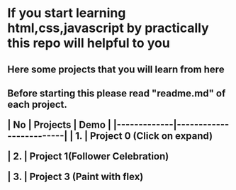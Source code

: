 # If you start learning html,css,javascript by practically this repo will helpful to you

<h2>Here some projects that you will learn from here<h2>

<strong>Before starting this please read "readme.md" of each project.</strong>


| No | Projects | Demo
|  |-------------|-------------------------|
| 1. | Project  0 (Click on expand)  

| 2. | Project 1(Follower Celebration) 

| 3. | Project 3 (Paint with flex) 